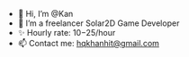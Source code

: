 - 👋 Hi, I’m @Kan
- 👀 I’m a freelancer Solar2D Game Developer
- ✨ Hourly rate: 10$-25$/hour
- 📫 Contact me: hqkhanhit@gmail.com

<!---
hqkhanhdev/Kan-Kzeit is a ✨ special ✨ repository because its `README.md` (this file) appears on your GitHub profile.
You can click the Preview link to take a look at your changes.
--->
